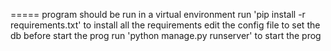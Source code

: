 =====
program should be run in a virtual environment
run 'pip install -r requirements.txt' to install all the requirements
edit the config file to set the db before start the prog
run 'python manage.py runserver' to start the prog